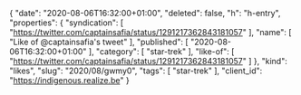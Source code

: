 {
  "date": "2020-08-06T16:32:00+01:00",
  "deleted": false,
  "h": "h-entry",
  "properties": {
    "syndication": [
      "https://twitter.com/captainsafia/status/1291217362843181057"
    ],
    "name": [
      "Like of @captainsafia's tweet"
    ],
    "published": [
      "2020-08-06T16:32:00+01:00"
    ],
    "category": [
      "star-trek"
    ],
    "like-of": [
      "https://twitter.com/captainsafia/status/1291217362843181057"
    ]
  },
  "kind": "likes",
  "slug": "2020/08/gwmy0",
  "tags": [
    "star-trek"
  ],
  "client_id": "https://indigenous.realize.be"
}
